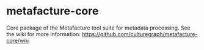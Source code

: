 metafacture-core
================

Core package of the Metafacture tool suite for metadata processing. See the wiki for more information: https://github.com/culturegraph/metafacture-core/wiki
